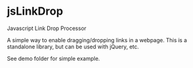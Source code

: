 # jsLinkDrop
Javascript Link Drop Processor

A simple way to enable dragging/dropping links in a webpage. This is a standalone library, but can be used with jQuery, etc.

See demo folder for simple example.
